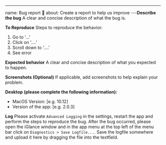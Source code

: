 ---

name: Bug report 🐛
about: Create a report to help us improve
---**Describe the bug**
A clear and concise description of what the bug is.

**To Reproduce**
Steps to reproduce the behavior:

1. Go to '...'
2. Click on '....'
3. Scroll down to '....'
4. See error

**Expected behavior**
A clear and concise description of what you expected to happen.

**Screenshots (Optional)**
If applicable, add screenshots to help explain your problem.

**Desktop (please complete the following information):**

- MacOS Version: [e.g. 10.12]
- Version of the app: [e.g. 2.0.3]

**Log**
Please activate `Advanced Logging` in the settings, restart the app and perform the steps to reproduce the bug.
After the bug occurred, please open the iGlance window and in the app menu at the top left of the menu bar click on `Diagnostics > Save Logfile...`.
Save the logfile somewhere and upload it here by dragging the file into the textfield.
